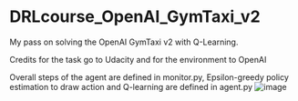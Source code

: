 # DRLcourse_OpenAI_GymTaxi_v2
My pass on solving the OpenAI GymTaxi v2 with Q-Learning.


Credits for the task go to Udacity and for the environment to OpenAI

Overall steps of the agent are defined in monitor.py, Epsilon-greedy policy estimation to draw action and Q-learning are defined in agent.py
![image](https://user-images.githubusercontent.com/23191357/157716554-e92764f5-feb6-4f42-a6fb-9b363a36286f.png)
